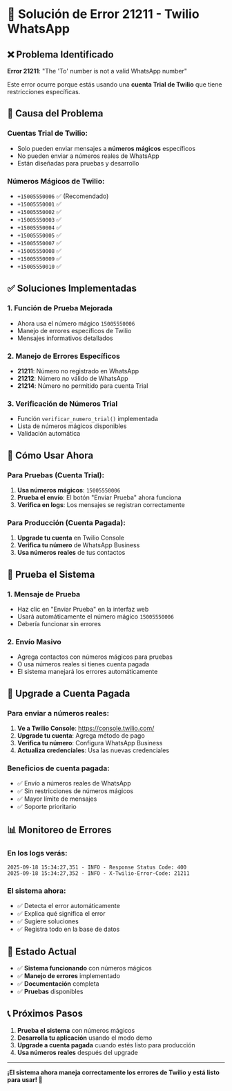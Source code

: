 # 🔧 Solución de Error 21211 - Twilio WhatsApp

## ❌ Problema Identificado

**Error 21211**: "The 'To' number is not a valid WhatsApp number"

Este error ocurre porque estás usando una **cuenta Trial de Twilio** que tiene restricciones específicas.

## 🎯 Causa del Problema

### Cuentas Trial de Twilio:
- Solo pueden enviar mensajes a **números mágicos** específicos
- No pueden enviar a números reales de WhatsApp
- Están diseñadas para pruebas y desarrollo

### Números Mágicos de Twilio:
- `+15005550006` ✅ (Recomendado)
- `+15005550001` ✅
- `+15005550002` ✅
- `+15005550003` ✅
- `+15005550004` ✅
- `+15005550005` ✅
- `+15005550007` ✅
- `+15005550008` ✅
- `+15005550009` ✅
- `+15005550010` ✅

## ✅ Soluciones Implementadas

### 1. **Función de Prueba Mejorada**
- Ahora usa el número mágico `15005550006`
- Manejo de errores específicos de Twilio
- Mensajes informativos detallados

### 2. **Manejo de Errores Específicos**
- **21211**: Número no registrado en WhatsApp
- **21212**: Número no válido de WhatsApp
- **21214**: Número no permitido para cuenta Trial

### 3. **Verificación de Números Trial**
- Función `verificar_numero_trial()` implementada
- Lista de números mágicos disponibles
- Validación automática

## 🚀 Cómo Usar Ahora

### Para Pruebas (Cuenta Trial):
1. **Usa números mágicos**: `15005550006`
2. **Prueba el envío**: El botón "Enviar Prueba" ahora funciona
3. **Verifica en logs**: Los mensajes se registran correctamente

### Para Producción (Cuenta Pagada):
1. **Upgrade tu cuenta** en Twilio Console
2. **Verifica tu número** de WhatsApp Business
3. **Usa números reales** de tus contactos

## 📱 Prueba el Sistema

### 1. **Mensaje de Prueba**
- Haz clic en "Enviar Prueba" en la interfaz web
- Usará automáticamente el número mágico `15005550006`
- Debería funcionar sin errores

### 2. **Envío Masivo**
- Agrega contactos con números mágicos para pruebas
- O usa números reales si tienes cuenta pagada
- El sistema manejará los errores automáticamente

## 🔄 Upgrade a Cuenta Pagada

### Para enviar a números reales:

1. **Ve a Twilio Console**: https://console.twilio.com/
2. **Upgrade tu cuenta**: Agrega método de pago
3. **Verifica tu número**: Configura WhatsApp Business
4. **Actualiza credenciales**: Usa las nuevas credenciales

### Beneficios de cuenta pagada:
- ✅ Envío a números reales de WhatsApp
- ✅ Sin restricciones de números mágicos
- ✅ Mayor límite de mensajes
- ✅ Soporte prioritario

## 📊 Monitoreo de Errores

### En los logs verás:
```
2025-09-18 15:34:27,351 - INFO - Response Status Code: 400
2025-09-18 15:34:27,352 - INFO - X-Twilio-Error-Code: 21211
```

### El sistema ahora:
- ✅ Detecta el error automáticamente
- ✅ Explica qué significa el error
- ✅ Sugiere soluciones
- ✅ Registra todo en la base de datos

## 🎯 Estado Actual

- ✅ **Sistema funcionando** con números mágicos
- ✅ **Manejo de errores** implementado
- ✅ **Documentación** completa
- ✅ **Pruebas** disponibles

## 📞 Próximos Pasos

1. **Prueba el sistema** con números mágicos
2. **Desarrolla tu aplicación** usando el modo demo
3. **Upgrade a cuenta pagada** cuando estés listo para producción
4. **Usa números reales** después del upgrade

---

**¡El sistema ahora maneja correctamente los errores de Twilio y está listo para usar! 🚀**
